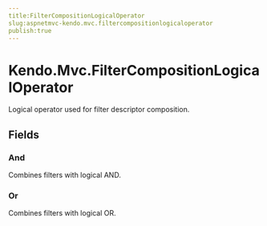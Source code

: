 ```yaml
---
title:FilterCompositionLogicalOperator
slug:aspnetmvc-kendo.mvc.filtercompositionlogicaloperator
publish:true
---
```


# Kendo.Mvc.FilterCompositionLogicalOperator
Logical operator used for filter descriptor composition.

## Fields
### And
Combines filters with logical AND.
### Or
Combines filters with logical OR.




 
